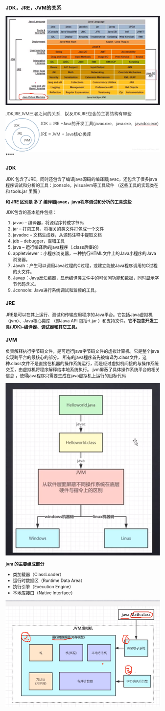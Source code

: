 ### JDK，JRE，JVM的关系

![](img\20200610231132.png)

![](img\20190914142941228.png)****

### JDK

JDK  包含了JRE，同时还包含了编译java源码的编译器javac，还包含了很多java程序调试和分析的工具：jconsole，jvisualvm等工具软件 （这些工具的实现类在  和 tools.jar 里面 ）

**和 JRE 区别是 多了 编译器javac，java程序调试和分析的工具这些**

JDK包含的基本组件包括：

1. javac – 编译器，将源程序转成字节码
2. jar – 打包工具，将相关的类文件打包成一个文件
3. javadoc – 文档生成器，从源码注释中提取文档
4. jdb – debugger，查错工具
5. java – 运行编译后的java程序（.class后缀的）
6. appletviewer：小程序浏览器，一种执行HTML文件上的Java小程序的Java浏览器。
7. Javah：产生可以调用Java过程的C过程，或建立能被Java程序调用的C过程的头文件。
8. Javap：Java反汇编器，显示编译类文件中的可访问功能和数据，同时显示字节代码含义。
9. Jconsole: Java进行系统调试和监控的工具。



### JRE 

JRE是可以在其上运行、测试和传输应用程序的Java平台。它包括Java虚拟机（jvm）、Java核心类库 （即Java API 包括rt.jar ）和支持文件。**它不包含开发工具(JDK)–编译器、调试器和其它工具。** 



### JVM

负责解释执行字节码文件，是可运行java字节码文件的虚拟计算机。它是整个java实现跨平台的最核心的部分。 所有的java程序首先被编译为.class文件，这种.class文件不是直接在机器的操作系统运行，而是经过虚拟机间接的与操作系统交互，由虚拟机将程序解释给本地系统执行。 jvm屏蔽了具体操作系统平台的相关信息  ，使得java程序只需要生成在java虚拟机上运行的目标代码 

![](img\20200610234254.png)







 **jvm 的主要组成部分** 

- 类加载器（ClassLoader）
- 运行时数据区（Runtime Data Area）
- 执行引擎（Execution Engine）
- 本地库接口（Native Interface）

![](img\20200616210328.png)